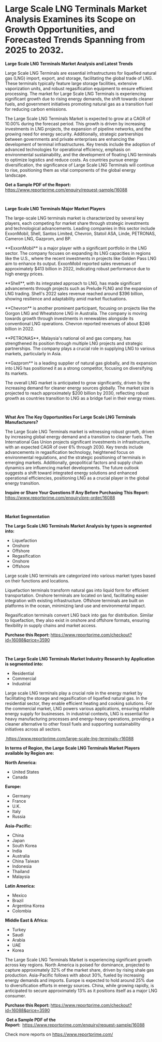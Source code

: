 <p><h1>Large Scale LNG Terminals Market Analysis Examines its Scope on Growth Opportunities, and Forecasted Trends Spanning from 2025 to 2032.</h1></p><p><strong>Large Scale LNG Terminals Market Analysis and Latest Trends</strong></p>
<p><p>Large Scale LNG Terminals are essential infrastructures for liquefied natural gas (LNG) import, export, and storage, facilitating the global trade of LNG. These terminals typically feature large storage facilities, extensive vaporization units, and robust regasification equipment to ensure efficient processing. The market for Large Scale LNG Terminals is experiencing significant growth due to rising energy demands, the shift towards cleaner fuels, and government initiatives promoting natural gas as a transition fuel for reducing carbon emissions.</p><p>The Large Scale LNG Terminals Market is expected to grow at a CAGR of 10.00% during the forecast period. This growth is driven by increasing investments in LNG projects, the expansion of pipeline networks, and the growing need for energy security. Additionally, strategic partnerships between governments and private enterprises are enhancing the development of terminal infrastructures. Key trends include the adoption of advanced technologies for operational efficiency, emphasis on environmental sustainability, and the development of floating LNG terminals to optimize logistics and reduce costs. As countries pursue energy diversification, the significance of Large Scale LNG Terminals will continue to rise, positioning them as vital components of the global energy landscape.</p></p>
<p><strong>Get a Sample PDF of the Report:&nbsp;</strong> <a href="https://www.reportprime.com/enquiry/request-sample/16088?utm_campaign=3530&utm_medium=2&utm_source=Github&utm_content=ia&utm_term=20032025&utm_id=large-scale-lng-terminals">https://www.reportprime.com/enquiry/request-sample/16088</a></p>
<p>&nbsp;</p>
<p><strong>Large Scale LNG Terminals Major Market Players</strong></p>
<p><p>The large-scale LNG terminals market is characterized by several key players, each competing for market share through strategic investments and technological advancements. Leading companies in this sector include ExxonMobil, Shell, Santos Limited, Chevron, Statoil ASA, Linde, PETRONAS, Cameron LNG, Gazprom, and BP.</p><p>**ExxonMobil** is a major player with a significant portfolio in the LNG sector. The company focuses on expanding its LNG capacities in regions like the U.S., where the recent investments in projects like Golden Pass LNG aim to enhance its output. ExxonMobil reported sales revenues of approximately $413 billion in 2022, indicating robust performance due to high energy prices.</p><p>**Shell**, with its integrated approach to LNG, has made significant advancements through projects such as Prelude FLNG and the expansion of LNG trading. Shell's 2022 sales revenue reached around $396 billion, showing resilience and adaptability amid market fluctuations.</p><p>**Chevron** is another prominent participant, focusing on projects like the Gorgon LNG and Wheatstone LNG in Australia. The company is moving towards growth through investments in renewables alongside its conventional LNG operations. Chevron reported revenues of about $246 billion in 2022.</p><p>**PETRONAS**, Malaysia's national oil and gas company, has strengthened its position through multiple LNG projects and strategic partnerships. The company plays a crucial role in supplying LNG to various markets, particularly in Asia.</p><p>**Gazprom** is a leading supplier of natural gas globally, and its expansion into LNG has positioned it as a strong competitor, focusing on diversifying its markets.</p><p>The overall LNG market is anticipated to grow significantly, driven by the increasing demand for cleaner energy sources globally. The market size is projected to reach approximately $200 billion by 2030, reflecting robust growth as countries transition to LNG as a bridge fuel in their energy mixes.</p></p>
<p>&nbsp;</p>
<p><strong>What Are The Key Opportunities For Large Scale LNG Terminals Manufacturers?</strong></p>
<p><p>The Large Scale LNG Terminals market is witnessing robust growth, driven by increasing global energy demand and a transition to cleaner fuels. The International Gas Union projects significant investments in infrastructure, with an expected CAGR of over 6% through 2030. Key trends include advancements in regasification technology, heightened focus on environmental regulations, and the strategic positioning of terminals in emerging markets. Additionally, geopolitical factors and supply chain dynamics are influencing market developments. The future outlook suggests a shift toward integrated energy solutions and enhanced operational efficiencies, positioning LNG as a crucial player in the global energy transition.</p></p>
<p><strong>Inquire or Share Your Questions If Any Before Purchasing This Report:</strong> <a href="https://www.reportprime.com/enquiry/pre-order/16088?utm_campaign=3530&utm_medium=2&utm_source=Github&utm_content=ia&utm_term=20032025&utm_id=large-scale-lng-terminals">https://www.reportprime.com/enquiry/pre-order/16088</a></p>
<p>&nbsp;</p>
<p><strong>Market Segmentation</strong></p>
<p><strong>The Large Scale LNG Terminals Market Analysis by types is segmented into:</strong></p>
<p><ul><li>Liquefaction</li><li>Onshore</li><li>Offshore</li><li>Regasification</li><li>Onshore</li><li>Offshore</li></ul></p>
<p><p>Large scale LNG terminals are categorized into various market types based on their functions and locations. </p><p>Liquefaction terminals transform natural gas into liquid form for efficient transportation. Onshore terminals are located on land, facilitating easier integration with existing infrastructure. Offshore terminals are built on platforms in the ocean, minimizing land use and environmental impact. </p><p>Regasification terminals convert LNG back into gas for distribution. Similar to liquefaction, they also exist in onshore and offshore formats, ensuring flexibility in supply chains and market access.</p></p>
<p><strong>Purchase this Report:&nbsp;</strong><a href="https://www.reportprime.com/checkout?id=16088&price=3590&utm_campaign=3530&utm_medium=2&utm_source=Github&utm_content=ia&utm_term=20032025&utm_id=large-scale-lng-terminals">https://www.reportprime.com/checkout?id=16088&price=3590</a></p>
<p>&nbsp;</p>
<p><strong>The Large Scale LNG Terminals Market Industry Research by Application is segmented into:</strong></p>
<p><ul><li>Residential</li><li>Commercial</li><li>Industrial</li></ul></p>
<p><p>Large scale LNG terminals play a crucial role in the energy market by facilitating the storage and regasification of liquefied natural gas. In the residential sector, they enable efficient heating and cooking solutions. For the commercial market, LNG powers various applications, ensuring reliable energy supply for businesses. In industrial contexts, LNG is essential for heavy manufacturing processes and energy-heavy operations, providing a cleaner alternative to other fossil fuels and supporting sustainability initiatives across all sectors.</p></p>
<p><a href="https://www.reportprime.com/large-scale-lng-terminals-r16088?utm_campaign=3530&utm_medium=2&utm_source=Github&utm_content=ia&utm_term=20032025&utm_id=large-scale-lng-terminals">&nbsp;https://www.reportprime.com/large-scale-lng-terminals-r16088</a></p>
<p><strong>In terms of Region, the Large Scale LNG Terminals Market Players available by Region are:</strong></p>
<p>
    <p> <strong> North America: </strong>
        <ul>
            <li>United States</li>
            <li>Canada</li>
        </ul>
        </p> 
    <p> <strong> Europe: </strong>
        <ul>
            <li>Germany</li>
            <li>France</li>
            <li>U.K.</li>
            <li>Italy</li>
            <li>Russia</li>
        </ul>
        </p> 
    <p> <strong> Asia-Pacific: </strong>
        <ul>
            <li>China</li>
            <li>Japan</li>
            <li>South Korea</li>
            <li>India</li>
            <li>Australia</li>
            <li>China Taiwan</li>
            <li>Indonesia</li>
            <li>Thailand</li>
            <li>Malaysia</li>
        </ul>
        </p> 
    <p> <strong> Latin America: </strong>
        <ul>
            <li>Mexico</li>
            <li>Brazil</li>
            <li>Argentina Korea</li>
            <li>Colombia</li>
        </ul>
        </p> 
    <p> <strong> Middle East & Africa: </strong>
        <ul>
            <li>Turkey</li>
            <li>Saudi</li>
            <li>Arabia</li>
            <li>UAE</li>
            <li>Korea</li>
        </ul>
    </p>
    </p>
<p><p>The Large Scale LNG Terminals Market is experiencing significant growth across key regions. North America is poised for dominance, projected to capture approximately 32% of the market share, driven by rising shale gas production. Asia-Pacific follows with about 30%, fueled by increasing energy demands and imports. Europe is expected to hold around 25% due to diversification efforts in energy sources. China, while growing rapidly, is anticipated to secure approximately 13% as it positions itself as a major LNG consumer.</p></p>
<p><strong>Purchase this Report: </strong><a href="https://www.reportprime.com/checkout?id=16088&price=3590&utm_campaign=3530&utm_medium=2&utm_source=Github&utm_content=ia&utm_term=20032025&utm_id=large-scale-lng-terminals">https://www.reportprime.com/checkout?id=16088&price=3590</a></p>
<p>&nbsp;<strong>Get a Sample PDF of the Report:&nbsp;&nbsp;</strong><a href="https://www.reportprime.com/enquiry/request-sample/16088?utm_campaign=3530&utm_medium=2&utm_source=Github&utm_content=ia&utm_term=20032025&utm_id=large-scale-lng-terminals">https://www.reportprime.com/enquiry/request-sample/16088</a></p>
<p><strong></strong></p>
<p>Check more reports on <a href="https://www.reportprime.com/?utm_campaign=3530&utm_medium=2&utm_source=Github&utm_content=ia&utm_term=20032025&utm_id=large-scale-lng-terminals">https://www.reportprime.com/</a></p>